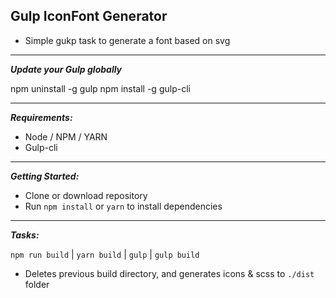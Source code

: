 **Gulp IconFont Generator**
-----------------------------------
- Simple gukp task to generate a font based on svg

----------------------------------
***Update your Gulp globally***

npm uninstall -g gulp
npm install -g gulp-cli

---------------------------
***Requirements:***
- Node / NPM / YARN 
- Gulp-cli

---------------------------
***Getting Started:***
- Clone or download repository
- Run `npm install` or `yarn` to install dependencies

----------------------------
***Tasks:***

`npm run build` | `yarn build` | `gulp` | `gulp build`
- Deletes previous build directory, and generates icons & scss to `./dist` folder
